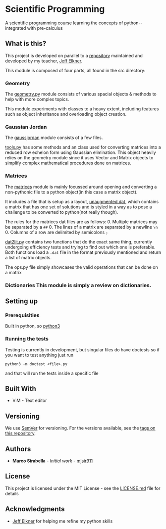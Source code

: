 # Scientific Programming

A scientific programming course learning the concepts of python-- integrated
with pre-calculus 

## What is this?

This project is developed on parallel to a
[repository](https://github.com/jelkner/ScientificProgramming) maintained and
developed by my teacher, [Jeff Elkner](https://github.com/jelkner).

This module is composed of four parts, all found in the src directory:

### Geometry

The [geometry.py](
https://github.com/mjsir911/Scientific-Programming/src/geometry.py) module
consists of various spacial objects & methods to help with more complex topics.

This module experiments with classes to a heavy extent, including features such
as object inheritance and overloading object creation.

### Gaussian Jordan

The [gaussjordan](
https://github.com/mjsir911/Scientific-Programming/src/gaussjordan) module
consists of a few files.

[tools.py](
https://github.com/mjsir911/Scientific-Programming/src/gaussjordan/tools.py)
has some methods and an class used for converting matrices into a reduced row
echelon form using Gaussian elimination. This object heavily relies on the
geometry module since it uses Vector and Matrix objects to simplify complex
mathematical procedures done on matrices.

### Matrices

The 
[matrices](../blob/stable/src/matrices)
module is mainly focussed around opening and converting a non-pythonic file to
a python object(in this case a matrix object).

It includes a file that is setup as a layout, [unaugmented.dat](
https://github.com/mjsir911/Scientific-Programming/src/matrices/unaugmented.dat),
which contains a matrix that has one set of solutions and is styled in a way as
to
pose a challenge to be converted to python(not really though).

The rules for the matrices dat files are as follows:
0. Multiple matrices may be separated by a `##`
0. The lines of a matrix are separated by a newline `\n`
0. Columns of a row are delimited by semicolons `;`

[dat2lit.py](
https://github.com/mjsir911/Scientific-Programming/src/matrices/unaugmented.dat)
contains two functions that do the exact same thing, currently undergoing
efficiency tests and trying to find out which one is preferable. Both functions
load a `.dat` file in the format previously mentioned and return a list of
matrix objects.

The ops.py file simply showcases the valid operations that can be done on a
matrix

### Dictionaries This module is simply a review on dictionaries.

## Setting up 

### Prerequisities

Built in python, so [python3](www.python.org)

### Running the tests

Testing is currently in development, but singular files
do have doctests so if you want to test anything just run

    python3 -m doctest <file>.py

and that will run the tests inside a specific file


## Built With

* ViM - Text editor

## Versioning

We use [SemVer](http://semver.org/) for versioning. For the versions available,
see the [tags on this
repository](https://github.com/mjsir911/Scientific-Programming/tags). 

## Authors

* **Marco Sirabella** - *Initial work* -
  [mjsir911](https://github.com/mjsir911)

## License

This project is licensed under the MIT License - see the
[LICENSE.md](LICENSE.md) file for details

## Acknowledgments

* [Jeff Elkner](https://github.com/jelkner) for helping me refine my python
  skills
